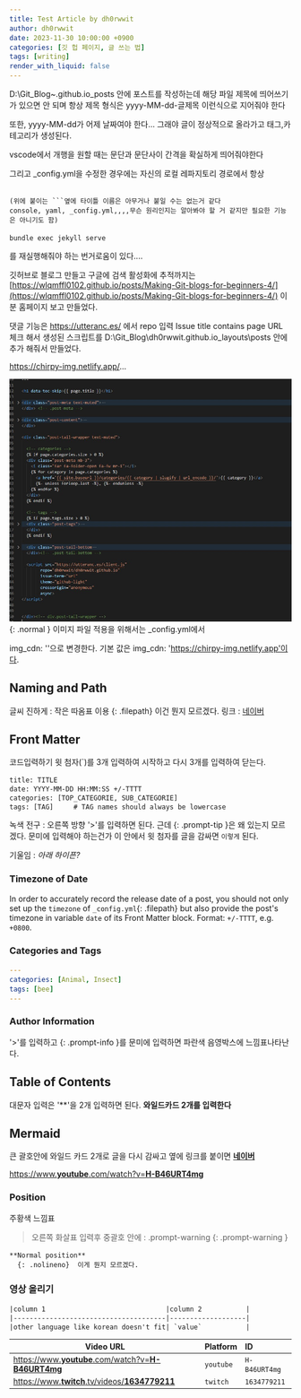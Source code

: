 ```yaml
---
title: Test Article by dh0rwwit
author: dh0rwwit
date: 2023-11-30 10:00:00 +0900
categories: [깃 헙 페이지, 글 쓰는 법]
tags: [writing]
render_with_liquid: false
---
```



D:\Git_Blog\~.github.io\_posts 안에 포스트를 작성하는데
해당 파일 제목에 띄어쓰기가 있으면 안 되며 항상 제목 형식은
yyyy-MM-dd-글제목
이런식으로 지어줘야 한다 

또한, yyyy-MM-dd가 어제 날짜여야 한다...
그래야 글이 정상적으로 올라가고 태그,카테고리가 생성된다.

vscode에서 개행을 원할 때는 문단과 문단사이 간격을 확실하게 띄어줘야한다

그리고 _config.yml을 수정한 경우에는 자신의 로컬 레파지토리 경로에서 항상 

```console

(위에 붙이는 ```옆에 타이틀 이름은 아무거나 붙일 수는 없는거 같다 
console, yaml, _config.yml,,,,무슨 원리인지는 알아봐야 할 거 같지만 필요한 기능은 아니기도 함)

bundle exec jekyll serve
```

를 재실행해줘야 하는 번거로움이 있다....

깃허브로 블로그 만들고 구글에 검색 활성화에 추적까지는 
[https://wlqmffl0102.github.io/posts/Making-Git-blogs-for-beginners-4/](https://wlqmffl0102.github.io/posts/Making-Git-blogs-for-beginners-4/) 이 분 홈페이지 보고 만들었다.

댓글 기능은 https://utteranc.es/ 에서 repo 입력
Issue title contains page URL 체크
해서 생성된 스크립트를 
D:\Git_Blog\dh0rwwit.github.io\_layouts\posts
안에 추가 해줘서 만들었다.

https://chirpy-img.netlify.app/...


![Desktop View](/assets/img/favicons/utteranc_Script_0.png){: .normal }
이미지 파일 적용을 위해서는 _config.yml에서 

img_cdn: ''으로 변경한다.
기본 값은 img_cdn: 'https://chirpy-img.netlify.app'이다.


## Naming and Path

글씨 진하게 : 작은 따옴표 이용
{: .filepath} 이건 뭔지 모르겠다.
링크 : [네이버](https://www.naver.com/)

## Front Matter
코드입력하기
윗 첨자(`)를 3개 입력하여 시작하고 다시 3개를 입력하여 닫는다.

```
title: TITLE
date: YYYY-MM-DD HH:MM:SS +/-TTTT
categories: [TOP_CATEGORIE, SUB_CATEGORIE]
tags: [TAG]     # TAG names should always be lowercase
```

녹색 전구 : 오른쪽 방향 '>'를 입력하면 된다.
근데 {: .prompt-tip }은 왜 있는지 모르겠다. 문미에 입력해야 하는건가
이 안에서 윗 첨자를 글을 감싸면 `이렇게` 된다.

기울임 : _아래 하이픈?_

### Timezone of Date

In order to accurately record the release date of a post, you should not only set up the `timezone` of `_config.yml`{: .filepath} but also provide the post's timezone in variable `date` of its Front Matter block. Format: `+/-TTTT`, e.g. `+0800`.

### Categories and Tags
```yaml
---
categories: [Animal, Insect]
tags: [bee]
---
```

### Author Information
'>'를 입력하고 {: .prompt-info }를 문미에 입력하면 파란색 음영박스에 느낌표나타난다.

## Table of Contents

대문자 입력은 '**'을 2개 입력하면 된다. 
**와일드카드 2개를 입력한다**

## Mermaid
큰 괄호안에 와일드 카드 2개로 글을 다시 감싸고 옆에 링크를 붙이면 
[**네이버**](https://www.naver.com/)

[https://www.**youtube**.com/watch?v=**H-B46URT4mg**](https://www.youtube.com/watch?v=H-B46URT4mg)

### Position

주황색 느낌표
> 오른쪽 화살표 입력후 중괄호 안에 : .prompt-warning
{: .prompt-warning }

```
**Normal position**
  {: .nolineno}  이게 뭔지 모르겠다.
```


### 영상 올리기

```
|column 1                              |column 2           | 
|--------------------------------------|-------------------|
|other language like korean doesn't fit| `value`           |
```

| Video URL                                                                                          | Platform  | ID            |
|----------------------------------------------------------------------------------------------------|-----------|:--------------|
| [https://www.**youtube**.com/watch?v=**H-B46URT4mg**](https://www.youtube.com/watch?v=H-B46URT4mg) | `youtube` | `H-B46URT4mg` |
| [https://www.**twitch**.tv/videos/**1634779211**](https://www.twitch.tv/videos/1634779211)         | `twitch`  | `1634779211`  |

```